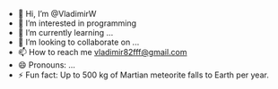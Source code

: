 - 👋 Hi, I’m @VladimirW
- 👀 I’m interested in programming
- 🌱 I’m currently learning ...
- 💞️ I’m looking to collaborate on ...
- 📫 How to reach me vladimir82fff@gmail.com
- 😄 Pronouns: ...
- ⚡ Fun fact: Up to 500 kg of Martian meteorite falls to Earth per year.

<!---
VladimirSiX/VladimirSiX is a ✨ special ✨ repository because its `README.md` (this file) appears on your GitHub profile.
You can click the Preview link to take a look at your changes.
--->
